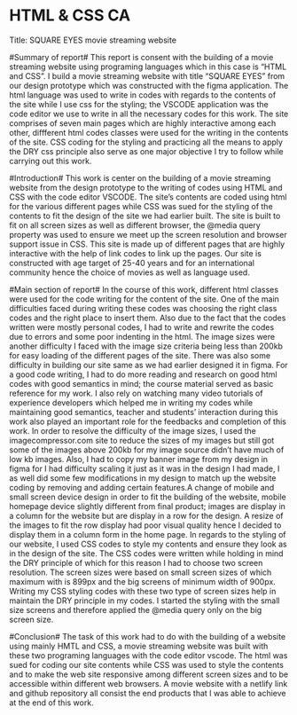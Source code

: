 # HTML & CSS CA

Title: SQUARE EYES movie streaming website

#Summary of report#
This report is consent with the building of a movie streaming website using programing languages which in this case is “HTML and CSS”. I build a movie streaming website with title “SQUARE EYES” from our design prototype which was constructed with the figma application. The html language was used to write in codes with regards to the contents of the site while I use css for the styling; the VSCODE application was the code editor we use to write in all the necessary codes for this work. The site comprises of seven main pages which are highly interactive among each other, diffferent html codes classes were used for the writing in the contents of the site. CSS coding for the styling and practicing all the means to apply the DRY css principle also serve as one major objective I try to follow while carrying out this work.

#Introduction#
This work is center on the building of a movie streaming website from the design prototype to the writing of codes using HTML and CSS with the code editor VSCODE. The site’s contents are coded using html for the various different pages while CSS was sued for the styling of the contents to fit the design of the site we had earlier built. The site is built to fit on all screen sizes as well as different browser, the @media query property was used to ensure we meet up the screen resolution and browser support issue in CSS. This site is made up of different pages that are highly interactive with the help of link codes to link up the pages. Our site is constructed with age target of 25-40 years and for an international community hence the choice of movies as well as language used.

#Main section of report#
In the course of this work, different html classes were used for the code writing for the content of the site. One of the main difficulties faced during writing these codes was choosing the right class codes and the right place to insert them. Also due to the fact that the codes written were mostly personal codes, I had to write and rewrite the codes due to errors and some poor indenting in the html. The image sizes were another difficulty I faced with the image size criteria being less than 200kb for easy loading of the different pages of the site. There was also some difficulty in building our site same as we had earlier designed it in figma.
For a good code writing, I had to do more reading and research on good html codes with good semantics in mind; the course material served as basic reference for my work. I also rely on watching many video tutorials of experience developers which helped me in writing my codes while maintaining good semantics, teacher and students’ interaction during this work also played an important role for the feedbacks and completion of this work. In order to resolve the difficulty of the image sizes, I used the imagecompressor.com site to reduce the sizes of my images but still got some of the images above 200kb for my image source didn’t have much of low kb images. Also, I had to copy my banner image from my design in figma for I had difficulty scaling it just as it was in the design I had made, I as well did some few modifications in my design to match up the website coding by removing and adding certain features.A change of mobile and small screen device design in order to fit the building of the website, mobile homepage device slightly different from final product; images are display in a column for the website but are display in a row for the design. A resize of the images to fit the row display had poor visual quality hence I decided to display them in a column form in the home page.
In regards to the styling of our website, I used CSS codes to style my contents and ensure they look as in the design of the site. The CSS codes were written while holding in mind the DRY principle of which for this reason I had to choose two screen resolution. The screen sizes were based on small screen sizes of which maximum with is 899px and the big screens of minimum width of 900px. Writing my CSS styling codes with these two type of screen sizes help in maintain the DRY principle in my codes. I started the styling with the small size screens and therefore applied the @media query only on the big screen size.

#Conclusion#
The task of this work had to do with the building of a website using mainly HMTL and CSS, a movie streaming website was built with these two programing languages with the code editor vscode. The html was sued for coding our site contents while CSS was used to style the contents and to make the web site responsive among different screen sizes and to be accessible within different web browsers. A movie website with a netlify link and github repository all consist the end products that I was able to achieve at the end of this work.
